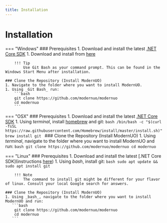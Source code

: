 ```yaml
---
title: Installation
---
```


# Installation

=== "Windows"
    ### Prerequisites
    1. Download and install the latest [.NET Core SDK](https://dotnet.microsoft.com/download/dotnet-core/3.1)
    1. Download and install from [here](https://git-scm.com/download/win)

        !!! Tip
            Use Git Bash as your command prompt. This can be found in the Windows Start Menu after installation.

    ### Clone the Repository (Install ModernUO)
    1. Navigate to the folder where you want to install ModernUO.
    1. Using _Git Bash_ run:
        ```bash
        git clone https://github.com/modernuo/modernuo
        cd modernuo
        ```

=== "OSX"
    ### Prerequisites
    1. Download and install the latest [.NET Core SDK](https://dotnet.microsoft.com/download/dotnet-core/3.1)
    1. Using _terminal_, install [homebrew](https://brew.sh) and git:
        ```bash
        /bin/bash -c "$(curl -fsSL https://raw.githubusercontent.com/Homebrew/install/master/install.sh)"
        brew install git
        ```
    ### Clone the Repository (Install ModernUO)
    1. Using _terminal_, navigate to the folder where you want to install ModernUO and run:
       ```bash
        git clone https://github.com/modernuo/modernuo
        cd modernuo
       ```

=== "Linux"
    ### Prerequisites
    1. Download and install the latest [.NET Core SDK](instructions [here](https://docs.microsoft.com/en-us/dotnet/core/install/linux))
    1. Using _bash_, install git:
        ```bash
        sudo apt update && sudo apt install git
        ```

        !!! Note
            The command to install git might be different for your flavor of linux. Consult your local Google search for answers.

    ### Clone the Repository (Install ModernUO)
    1. Using _bash_, navigate to the folder where you want to install ModernUO and run:
       ```bash
        git clone https://github.com/modernuo/modernuo
        cd modernuo
       ```
